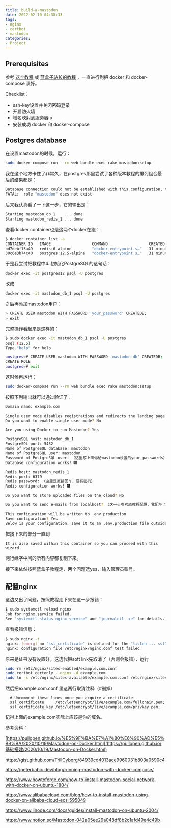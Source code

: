 ```yaml
---
title: build-a-mastodon
date: 2022-02-10 04:38:33
tags: 
- nginx
- certbot
- mastodon
categories: 
- Project
---
```


## Prerequisites

参考 [这个教程](https://www.howtoforge.com/how-to-install-mastodon-social-network-with-docker-on-ubuntu-1804/) 或 [蓝盒子站长的教程](https://pullopen.github.io/基础搭建/2020/10/19/Mastodon-on-Docker.html) ，一直进行到把 docker 和 docker-compose 装好。

Checklist：

- ssh-key设置并关闭密码登录
- 开启防火墙
- 域名映射到服务器ip
- 安装成功 docker 和 docker-compose 

## Postgres database

在设置mastodon的时候，运行：

```bash
sudo docker-compose run --rm web bundle exec rake mastodon:setup
```

我在这个地方卡住了非常久，在postgres那里尝试了各种版本教程的排列组合最后的结果都是：

```bash
Database connection could not be established with this configuration, try again.
FATAL:  role "mastodon" does not exist
```

后来我认真看了一下这一步，它的输出是：

```bash
Starting mastodon_db_1    ... done
Starting mastodon_redis_1 ... done
```

查看docker container也是这两个docker在跑：

```bash
$ docker container list -a
CONTAINER ID   IMAGE                  COMMAND                  CREATED          STATUS                    PORTS     NAMES
bd7debf13a49   redis:6-alpine         "docker-entrypoint.s…"   31 minutes ago   Up 31 minutes (healthy)             mastodon_redis_1
30c6e3b74c40   postgres:12.5-alpine   "docker-entrypoint.s…"   31 minutes ago   Up 31 minutes (healthy)             mastodon_db_1
```

于是我尝试把教程中4. 初始化PostgreSQL的这句话：

```bash
docker exec -it postgres12 psql -U postgres
```

改成

```bash
docker exec -it mastodon_db_1 psql -U postgres
```

之后再添加mastodon用户：

```bash
> CREATE USER mastodon WITH PASSWORD 'your_password' CREATEDB;
> exit
```

完整操作看起来是这样的：

```bash
$ sudo docker exec -it mastodon_db_1 psql -U postgres
psql (12.5)
Type "help" for help.

postgres=# CREATE USER mastodon WITH PASSWORD 'mastodon-db' CREATEDB;
CREATE ROLE
postgres=# exit
```

这时候再运行：

```bash
sudo docker-compose run --rm web bundle exec rake mastodon:setup
```

按照下列输出就可以通过验证了：

```bash
Domain name: example.com

Single user mode disables registrations and redirects the landing page to your public profile.
Do you want to enable single user mode? No

Are you using Docker to run Mastodon? Yes

PostgreSQL host: mastodon_db_1
PostgreSQL port: 5432
Name of PostgreSQL database: mastodon
Name of PostgreSQL user: mastodon
Password of PostgreSQL user: （这里写上面你给mastodon设置的your_passwords）
Database configuration works! 🎆

Redis host: mastodon_redis_1
Redis port: 6379
Redis password: （这里是直接回车，没有密码）
Redis configuration works! 🎆

Do you want to store uploaded files on the cloud? No

Do you want to send e-mails from localhost? （这一步参考原教程配置，我配坏了）

This configuration will be written to .env.production
Save configuration? Yes
Below is your configuration, save it to an .env.production file outside Docker:
```

把接下来的部分一直到

```
It is also saved within this container so you can proceed with this wizard.
```

两行绿字中间的所有内容都复制下来。

接下来依然按照蓝盒子教程走，两个问题选yes，输入管理员账号。

## 配置nginx

这边又出了问题，按照教程走下来在这一步报错：

```bash
$ sudo systemctl reload nginx
Job for nginx.service failed.
See "systemctl status nginx.service" and "journalctl -xe" for details.
```

查看报错信息：

```bash
$ sudo nginx -t
nginx: [emerg] no "ssl_certificate" is defined for the "listen ... ssl" directive in /etc/nginx/sites-enabled/example.com.conf:25
nginx: configuration file /etc/nginx/nginx.conf test failed
```

原来是证书没有设置好。这边我把soft link先取消了（否则会报错），运行

```bash
sudo rm /etc/nginx/sites-enabled/example.com.conf
sudo certbot certonly --nginx -d example.com
sudo ln -s /etc/nginx/sites-available/example.com.conf /etc/nginx/sites-enabled/
```

然后把example.com.conf 里这两行取消注释（#删掉）

```
  # Uncomment these lines once you acquire a certificate:
  ssl_certificate     /etc/letsencrypt/live/example.com/fullchain.pem;
  ssl_certificate_key /etc/letsencrypt/live/example.com/privkey.pem;
```

记得上面的example.com实际上应该是你的域名。







参考资料：

[https://pullopen.github.io/%E5%9F%BA%E7%A1%80%E6%90%AD%E5%BB%BA/2020/10/19/Mastodon-on-Docker.html](https://pullopen.github.io/基础搭建/2020/10/19/Mastodon-on-Docker.html)

https://gist.github.com/TrillCyborg/84939cd4013ace9960031b803a0590c4

https://peterbabic.dev/blog/running-mastodon-with-docker-compose/

https://www.howtoforge.com/how-to-install-mastodon-social-network-with-docker-on-ubuntu-1804/

https://www.alibabacloud.com/blog/how-to-install-mastodon-using-docker-on-alibaba-cloud-ecs_595049

https://www.linode.com/docs/guides/install-mastodon-on-ubuntu-2004/

https://www.notion.so/Mastodon-042a05ee29a048df8b2c1afd49e4c49b

